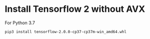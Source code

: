 # Install Tensorflow 2 without AVX

For Python 3.7

```
pip3 install tensorflow-2.0.0-cp37-cp37m-win_amd64.whl
```